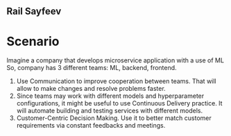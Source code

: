 ## Rail Sayfeev

# Scenario

Imagine a company that develops microservice application with a use of ML
So, company has 3 different teams: ML, backend, frontend.

1. Use Communication to improve cooperation between teams. That will allow to make changes and resolve problems faster.
2. Since teams may work with different models and hyperparameter configurations, it might be useful to use Continuous Delivery
practice. It will automate building and testing services with different models.
3. Customer-Centric Decision Making. Use it to better match customer requirements via constant feedbacks and meetings.
